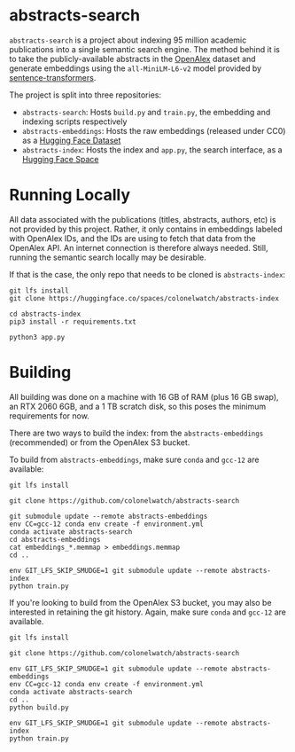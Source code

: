 # abstracts-search

`abstracts-search` is a project about indexing 95 million academic publications into a single semantic search engine. The method behind it is to take the publicly-available abstracts in the [OpenAlex](https://openalex.org) dataset and generate embeddings using the `all-MiniLM-L6-v2` model provided by [sentence-transformers](https://www.sbert.net/).

The project is split into three repositories:

* `abstracts-search`: Hosts `build.py` and `train.py`, the embedding and indexing scripts respectively
* `abstracts-embeddings`: Hosts the raw embeddings (released under CC0) as a [Hugging Face Dataset](https://huggingface.co/datasets/colonelwatch/abstracts-embeddings)
* `abstracts-index`: Hosts the index and `app.py`, the search interface, as a [Hugging Face Space](https://huggingface.co/spaces/colonelwatch/abstracts-index)

# Running Locally

All data associated with the publications (titles, abstracts, authors, etc) is not provided by this project. Rather, it only contains in embeddings labeled with OpenAlex IDs, and the IDs are using to fetch that data from the OpenAlex API. An internet connection is therefore always needed. Still, running the semantic search locally may be desirable.

If that is the case, the only repo that needs to be cloned is `abstracts-index`:

```
git lfs install
git clone https://huggingface.co/spaces/colonelwatch/abstracts-index

cd abstracts-index
pip3 install -r requirements.txt

python3 app.py
```

# Building

All building was done on a machine with 16 GB of RAM (plus 16 GB swap), an RTX 2060 6GB, and a 1 TB scratch disk, so this poses the minimum requirements for now.

There are two ways to build the index: from the `abstracts-embeddings` (recommended) or from the OpenAlex S3 bucket.

To build from `abstracts-embeddings`, make sure `conda` and `gcc-12` are available:

```
git lfs install

git clone https://github.com/colonelwatch/abstracts-search

git submodule update --remote abstracts-embeddings
env CC=gcc-12 conda env create -f environment.yml
conda activate abstracts-search
cd abstracts-embeddings
cat embeddings_*.memmap > embeddings.memmap
cd ..

env GIT_LFS_SKIP_SMUDGE=1 git submodule update --remote abstracts-index
python train.py
```

If you're looking to build from the OpenAlex S3 bucket, you may also be interested in retaining the git history. Again, make sure `conda` and `gcc-12` are available.

```
git lfs install

git clone https://github.com/colonelwatch/abstracts-search

env GIT_LFS_SKIP_SMUDGE=1 git submodule update --remote abstracts-embeddings
env CC=gcc-12 conda env create -f environment.yml
conda activate abstracts-search
cd ..
python build.py

env GIT_LFS_SKIP_SMUDGE=1 git submodule update --remote abstracts-index
python train.py
```